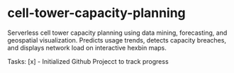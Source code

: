 # cell-tower-capacity-planning
Serverless cell tower capacity planning using data mining, forecasting, and geospatial visualization. Predicts usage trends, detects capacity breaches, and displays network load on interactive hexbin maps.

Tasks:
[x] - Initialized Github Projecct to track progress 
